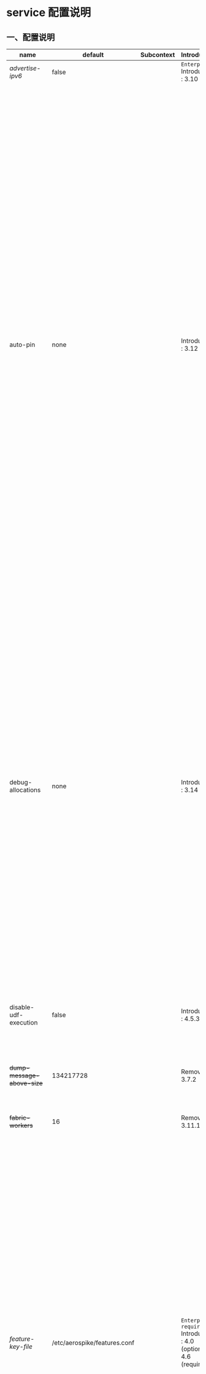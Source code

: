 # service 配置说明

## 一、配置说明
| name | default | Subcontext | Introduced | comment|
| ---- | ---- | ---- | ----| ----|
| _advertise-ipv6_ | false | | `Enterprise` Introduced : 3.10 | 需要 `heartbeat v3`。设置为 true 以启用 `IPv6` 。|
| auto-pin | none | | Introduced : 3.12 | 这个配置控制CPU固定的不同选项。在 *4.7* 之前的Aerospike版本中使用此配置时，服务线程和处理队列都不能在配置文件中配置；两者都默认为cpu的数量。在Aerospike 4.7+中，可以配置服务线程，但如果该配置生效，则必须是cpu数量的倍数。可能的值是：<br />- `none`        依赖于Linux的 [irqbalance](./irqbalance/irqBalance.md)。<br />- `cpu`          CPU固定 - Aerospike控制所有NIC队列中断的亲缘性。<br />- `numa`        CPU和NUMA固定 - 将 `asd` 的内存和CPU使用率限制为单个NUMA节点。<br />- `adq`          应用程序设备队列固定 - Aerospike根据与相应客户端连接关联的NIC队列将客户端请求分派给CPU。需要启用了 ADQ 的NIC 和 NIC 的手动配置。<br />`cpu`和`numa`需要Linux内核 3.19+。默认来说需要 Ubuntu 15.04+， Debian 8 (3.16)，CentOS 7 (3.10)。如果需要，Linux内核必须升级。`adq`需要Linux内核 4.12+。取消任何自动固定后，需要重新启动以恢复中断的系统默认值。将 `auto-pin` 设置为 `cpu`时，Aerospike 4.7之前的版本不允许在配置文件中设置事务队列和服务现场。两者将被强制为CPU的数量 - 这也是 Aerospike版本3.12+中的默认值。 Aerospike 4.7+版本允许设置服务线程，但要求配置的数量必须是CPU数量的倍数。使用这些配置之前，请联系Aerospike支持以获取建议和基准详细信息。<br />**注意**：网络接口硬件应支持MSI。MSI通过PCI总线将终端从外围设备（例如NIC）发送到CPU。较老的硬件有专门的线路，因此CPU和设备之间的任何数据交换通过PCI总线，中断通过一个单独的路径处理。但最近几天，一切都通过PCI总线。不支持MSI的网络接口将assert如下:<br />`FAILED ASSERTION (hardware): (hardware.c:1087) interface eth0 does not support MSIs`<br />NIC队列与CPU核的比例也必须大于1/4。以下消息将被记录到控制台，服务器将不会启动:<br />`WARNING (hardware): (hardware.c:1605) eth0 has very few NIC queues; only 8 out of 32 CPUs handle(s) NIC interrupts` |
| debug-allocations | none | | Introduced : 3.14 | 用于调试服务器上的内存分配的选项。 <br/> - `none` : 功能未启用。 <br/> - `transient` : 仅为临时分配启用的功能 - 不记录数据或元数据的 `overload` 内存。 <br/> - `persistent` : 仅对持久性分配启用的功能 - 记录数据或元数据的内存。 <br/> - `all` : 为所有分配启用功能。 <br/> 注意：启用 `debug-allocations` 后，服务器将在检测覆盖和（某些）两次 `double free` 时进行断言。此外，每个跟踪的分配都将产生 4 个额外字节的开销。为了更完整的调试`double free`，还可以启用 `indent-allocations`。 <br/> 警告：在启用 `debug-allocations` 的情况下运行了较长时间（通常为数月，但是如果频繁在 4.7 或 更高版本上使用扫描，则可能更快），内部存储器跟踪资源最终可能会耗尽。使用较旧的Aerospike server 3.14至4.4; 4.5.0.19之前的4.5.0版本; 4.5.1.15之前的4.5.1版本; 4.5.2.10之前的4.5.2版本; 4.5.3.10之前的4.5.3版本; 4.6 4.6.0.8之前的版本； 4.7.0.5之前的4.7），这种情况会导致崩溃。使用更新的Aerospike服务器（4.5.0版本4.5.0.19或更高版本; 4.5.1版本4.5.1.15或更高版本; 4.5.2版本4.5.2.10或更高版本; 4.5.3版本4.5.3.10或更高版本; 4.6版本4.6.0.8或更高版本； 4.7版本4.7.0.5或更高版本），这种情况仅导致无法检测到任何其他的内存泄漏。 |
| disable-udf-execution | false | | Introduced : 4.5.3.21 | 完全禁止执行 `User-Defined Functions (UDFs)`。 <br/> Example : <br/> `service {` <br/> `...` <br/> `disbale-udf-execution true` <br/> `...` <br/> `}` <br/> 注意：从以下版本开始可用：5.1.0.6、5.0.0.7、4.9.0.10、4.8.0.13、4.7.0.17、4.6.0.19、4.5.3.21。 |
| ~~dump-message-above-size~~ | 134217728 | | Removed : 3.7.2 | 大小（以字节为单位），超过该大小将在日志中打印收到的消息。 |
| ~~fabric-workers~~ | 16 | | Removed : 3.11.1.1 | 节点间通信的 fabric 线程数。替换为特定的配置：`channel-*-recv-threads`。 <br/> 对于服务器版本3.4.1及更高版本，此值最多可以设置为128。对于3.x和2.x的较早发行版，最多为64个。 |
| _feature-key-file_ | /etc/aerospike/features.conf | |`Enterprise` <br/> `required` <br/> Introduced : 4.0 (optional) 4.6 (required) | 包含已启用功能的数字前面功能密钥文件的位置，例如，版本 4.0 中引入的 strong consistency 模式。 <br/> 从 4.6 版本开始，无论是否启用注入强一致性之类的可选功能，所有 Enterprise Edition Server 节点都需要该文件。 <br/> 从 5.5 版本开始，可以指定多个 `feature-key-file` 指令（最多 32 个，必须是唯一的），从而可以从多个来源指定启用的功能。 <br/>  该指令具有以下可能的格式 ： <br/>  - `/path_to/featuresfile` : 功能密钥信息将从位于 `/path_to/featuresfile` 的文件中读取。从5.5版本开始，此路径还可以指定目录，在这种情况下，目录中的所有文件都必须是功能密钥文件。 <br/> - `vault:name_of_secret_in_vault` : （版本5.4及更高），将从存储在 `Vault` 中 named secret 存储中读取功能密钥信息。有关更多信息，请参阅 [Optional security with Vault integration](https://www.aerospike.com/docs/operations/configure/security/vault/index.html) 。 <br/> - `env:FEATURES` : (版本5.4及更高)将从指定的环境变量（例如FEATURES）中读取功能密钥信息。 <br/> 注意：仅在启动时才检查功能密钥的到期时间。功能密钥过期后，Aerospike服务器将继续运行，但无法使用过期的功能密钥 启动/重新启动 。 <br/> 警告：当前未使用功能密钥文件的企业被许可方在升级到 4.6 或更高版本之前，应联系 Aerospike 支持，以获取其功能密钥文件。 |
| group | | | | Group to run as |
| ~~hist-track-back~~ | 300 | | Removed : 5.1.0 | 缓存数据的总时间跨度（以秒为单位）。这用作启用/禁用直方图的标志。由于基于切片的大小进行四舍五入，因此报告的回溯值可能会在生成的命名空间 `hist-track-back` 处发生变化。当直方图开始时，其行数是基于 "back"/"slice" 的整数除法计算的。而且，虽然行数和切片大小与直方图一起存储，但 back size 却不是 - 在报告时，它是根据 (# rows) * (slice size) 重新计算的。因此，当直方图开始时，"back"有效地四舍五入为 "slice" 的最接近倍数，并且对应于直方图跟踪的实际时间窗口。 |
| ~~hist-track-slice~~ | 10 | | Removed : 5.1.0 | 缓存直方图数据的事件段（以秒为单位）。 |
| ~~hist-track-thresholds~~ | 1,8,64 | | Removed : 5.1.0 | 要用逗号分隔的存储桶(ms)值，必须为 2 的幂。例如：1、4、16、64。 <br/> Example : <br/> `hist-track-thresholds 1,2,4,8,16,32,64,128,256,512` |
| indent-allocations | false | | Introduced : 4.6 | `debug-allocations` 的额外选项，可以检测所有 `double free`。 <br/> 启用 `indent-allocations`，服务器将在检测到覆盖和所有`double free` 时断言。此外，每个跟踪的分配都将产生 256 个额外字节的开销。 |
| log-local-time | false | | Introduced : 3.7.0.1 | 默认情况下，Aerospike服务器日志的 GMT 标准时间带有时间戳。将此配置设置为 true 可将日志设置为本地时间戳（还显示 GMT 的偏移量）。 <br/> Example : `Dec 12 2015 18:52:39 GMT-0800: INFO (as): (as.c::494) service ready: soon there will be cake!` | 
| log-millis | false | | Introduced : 3.13 | 将此属性设置为true可以在日志文件中获得毫秒级的时间戳。 |
| node-id | N/A | | Introduced : 3.16.0.1 | 允许将节点的节点ID指定为 1 到 16 个字符（十六进制），以使其更友好或基于集群节点ID的分区分布。默认情况下，Aerospike 从配置的fabric port和服务器的网络接口 mac 地址（或者，如果配置，则为`node-id-interface`的mac地址）之一派生节点ID。 <br/> Example : <br/> `service {` <br/> `<...>` <br/> `node-id all` <br/> `<...>` <br/> `}` <br/> Tip : 当利用网络连接的影子设备配置（例如AWS上的EBS卷）时，明确指定节点ID很有用，它针对不同的实例重新附加，默认情况下，该实例的节点ID与原始实例的节点ID有所不同，因此会导致更多的迁移。对于具有易于理解的名称来引用集群的不同节点预计配置启用了 `strong-consistency` 的命名空间名单信息，这也很有用。 <br/> 注意：节点ID可以在整个集群中一次滚动地更改一个节点。 <br/> 警告：在启用 `strong-consistency` 的命名空间中更改 `node-id`将需要重新设置 [roster](https://www.aerospike.com/docs/reference/info/index.html?show-removed=1#roster) ,因此应该谨慎进行，以避免任何可用性 和/或 强一致性影响。 <br/> 从版本 3.16.0.1 开始，集群降不接受 2 个具有相同节点ID的节点。在集群中具有 2 个相同 node-id 的节点将导致错误和意外行为。特别是，集群大小和数据位置将不正确，并会导致性能不佳和异常的数据响应。 <br/> 配置选项 `node-id` 和 `node-id-interface` 是互斥的。 |
| node-id-interface | | | Introduced : 3.10 | 用于生成 `node-id` 的接口的名称。从 3.10 版开始，代替 `network-interface-name` 用于 `Node ID` 生成部分。 `Node ID` 用于确定集群中跨节点的分区分配的继承列表。 <br/> 警告：配置选项 `node-id` 和 `node-id-interface` 是互斥的。 |
| ~~nsup-startup-evict~~ | true | | Removed : 4.3.0 | 在启动时也要驱逐（而不是到期），以防止违反内存限制。 |
| ~~paxos-max-cluster-size~~ | 32 | | `unanimous` Removed : 3.10 (hb v3) / 3.14.0 | 在 3.10 版本及更高版本中针对 `heartbeat v3` 删除。集群中允许的最大节点数。设置新集群时最多可以设置为 127。默认值 32 允许最多 31 个节点（以避免不必要地使用网络带宽）。请参阅此页面，以了解更多有关如何增加已运行的集群的默认值的信息：[Increase Maximum Cluster Size](https://discuss.aerospike.com/t/how-to-add-more-than-31-nodes-to-a-cluster/2031) 。|
| paxos-single-replica-limit | 1 | | `unanimous` | 如果集群大小小于或等于此值，则集群中将仅保留一个数据副本（无副本）。仅在可用模式（AP）中。对于 `strong-consistency` 的命名空间，将被忽略。通常应在预期的群集大小下将几个节点配置为将在接近容量的情况下使用的群集（按照通常的容量大小准则），但将取决于集群的总大小以及集群中节点的满度。 <br/> Tip : 当集群由于故障突然丢一个节点，而其余节点无法容纳配置的 `replication-factor` 规定的副本时，此功能很有效。 <br/> 注意：由于当前无法动态配置此配置参数，因此请参考 `migration-fill-delay`，以防止在集群大小意外减小时迁移无法填充剩余节点。 |
| pidfile | /var/run/aerospike/asd.pid (in config) | | | 用于存储守护程序的 PID 的文件。 <br/> Tip: 如果在不重新启动 Aerospike 服务的情况下手动移动了 PID 文件，则某些 Aerospike 状态检查可能会失败。如果需要更新位置路径，则需要更新 Aerospike 配置，更新 /etc/init.d 脚本，然后重新启动 Aerospike 服务以生成新的 PID 文件。 <br/> Note : 在系统环境中不需要。使用systemd时，在 aerospike.conf 文件的服务上下文中指定 pidfile 时，不会创建 PID 文件。如果在 aerospike.conf 文件中指定了 pidfile ，则日志将返回类似的警告 : `Oct 24 2018 21:20:55 GMT: WARNING (as): (as.c:337) will not write PID file in new-style daemon mode` |
| run-as-daemon | true | | | 如果为 true，则初始进程会派生到新进程（在后台运行）并退出。 <br/> Note : In 2.x the default is false. |
| _stay-quiesced_ | false | | `Enterprise` Introduced : 5.2 | 如果设置为 true，则该节点将 [quiesced](https://www.aerospike.com/docs/reference/info/index.html?show-removed=1#quiesce) 启动并保持静默状态。 他还将忽略 `quiesce-undo` 命令。有关何时使用此功能的详细信息，请参阅 [Quiescing a node](https://www.aerospike.com/docs/reference/info/index.html?show-removed=1#quiesce) 。|
| ~~transaction-duplicate-threads~~ | 0 | | Removed : 3.8.2.2 | 用于重复解析的工作线程。 |
| ~~transaction-queues~~ | #cpu | | Removed : 4.7 | 管理客户端请求的处理队列的数量。在版本 3.12 及更高版本中，默认情况下将其设置为可用的 CPU 内核数。在以前的版本中，默认值为 4 。服务线程会将 transaction 分派到这些队列中（round robin）。值范围 : 1 - 128。<br/> Tip : 典型的建议值是与主机上的 CPU 内核数量匹配。<br/> note ： 4.7版本统一 transaction 线程和 service 线程。从 4.7 版本开始，`service-threads`是唯一可用于控制网络线程和transaction 处理线程数量的配置选项。 |
| ~~use-queue-per-device~~ | false | | Removed : 3.11 | 指定要在每个设备上自动设置的队列编号。 | 
| user | | | | User to run as. <br/> 即使在创建日志文件之前也有效。 |
| _vault-ca_ | | | `Enterprise` Introduced : 5.1 | Aerospike 节点上 TLS 证书的路径，以使用 Vault 服务器进行身份验证。有关更多详细信息，请参见 [Vault integration](https://www.aerospike.com/docs/operations/configure/security/vault/index.html) 。|
| _vault-path_ | | | `Enterprise` Introduced : 5.1 | Vault 系统上存储的 secret 的路径。有关更多详细信息，请参见 [Vault integration](https://www.aerospike.com/docs/operations/configure/security/vault/index.html) 。 <br/> 警告：不要添加确切的 secret name 作为后缀；它作为 Aerospike 配置参数的值提供。 |
| _vault-token-file_ | | | `Enterprise` Introduced : 5.1 | Aerospike 节点上文件的路径，改文件包含用于标识 Vault 服务器的 Aerospike 服务器的 token。该 token 来自您的业务流程系统或 Vault 系统上的手动定义。有关更多详细信息，请参见 [Vault integration](https://www.aerospike.com/docs/operations/configure/security/vault/index.html) 。|
| _vault-url_ | | | `Enterprise` Introduced : 5.1 | Vault 服务的协议，域名或 IP 地址和端口。有关更多详细信息，请参见 [Vault integration](https://www.aerospike.com/docs/operations/configure/security/vault/index.html) 。|
| work-directory | /opt/aerospike | | | Aerospike 进程将使用该目录来存储所有元数据和系统文件。 <br/> note : 如果用户指定此目录，则 Aerospike 进程必须对该目录具有 读/写 权限。|
